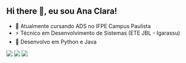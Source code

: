 ##  Hi there 👋, eu sou Ana Clara!

- 🔭 Atualmente cursando ADS no IFPE Campus Paulista
- ⚡ Técnico em Desenvolvimento de Sistemas (ETE JBL - Igarassu)
- 🌱 Desenvolvo em Python e Java

<div>
  <a href="https://instagram.com/anaac_f" target="_blank"><img src="https://img.shields.io/badge/-Instagram-%23E4405F?style=for-the-badge&logo=instagram&logoColor=white" target="_blank"></a>
  <a href = "mailto:clara.fontes.ac@gmail.com"><img src="https://img.shields.io/badge/-Gmail-%23333?style=for-the-badge&logo=gmail&logoColor=white" target="_blank"></a>
  <a href="https://www.linkedin.com/in/ana-clara-fontes-9819b124b" target="_blank"><img src="https://img.shields.io/badge/-LinkedIn-%230077B5?style=for-the-badge&logo=linkedin&logoColor=white" target="_blank"></a> 

</div>
